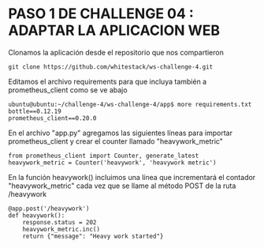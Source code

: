 # PASO 1 DE CHALLENGE 04 : ADAPTAR LA APLICACION WEB

Clonamos la aplicación desde el repositorio que nos compartieron

```
git clone https://github.com/whitestack/ws-challenge-4.git
```

Editamos el archivo requirements para que incluya también a prometheus_client como se ve abajo

```
ubuntu@ubuntu:~/challenge-4/ws-challenge-4/app$ more requirements.txt
bottle==0.12.19
prometheus_client==0.20.0
```

En el archivo "app.py" agregamos las siguientes líneas para importar prometheus_client y crear el counter llamado "heavywork_metric"

```
from prometheus_client import Counter, generate_latest
heavywork_metric = Counter('heavywork', 'heavywork metric')
```

En la función heavywork() incluimos una línea que incrementará el contador "heavywork_metric" cada vez que se llame al método POST de la ruta /heavywork

```
@app.post('/heavywork')
def heavywork():
    response.status = 202
    heavywork_metric.inc()
    return {"message": "Heavy work started"}
```
